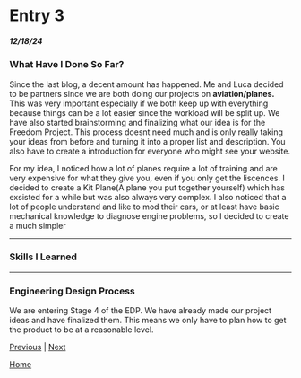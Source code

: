 # Entry 3
##### 12/18/24

### What Have I Done So Far?
Since the last blog, a decent amount has happened. Me and Luca decided to be partners since we are both doing our projects on **aviation/planes.** This was very important especially if we both keep up with everything because things can be a lot easier since the workload will be split up. We have also started brainstorming and finalizing what our idea is for the Freedom Project. This process doesnt need much and is only really taking your ideas from before and turning it into a proper list and description. You also have to create a introduction for everyone who might see your website. 

For my idea, I noticed how a lot of planes require a lot of training and are very expensive for what they give you, even if you only get the liscences. I decided to create a Kit Plane(A plane you put together yourself) which has exsisted for a while but was also always very complex. I also noticed that a lot of people understand and like to mod their cars, or at least have basic mechanical knowledge to diagnose engine problems, so I decided to create a much simpler

---

### Skills I Learned

---


### Engineering Design Process 
We are entering Stage 4 of the EDP. We have already made our project ideas and have finalized them. This means we only have to plan how to get the product to be at a reasonable level.

[Previous](entry02.md) | [Next](entry04.md)

[Home](../README.md)
